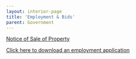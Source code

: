 ```yaml
---
layout: interior-page
title: 'Employment & Bids'
parent: Government
---
```


[Notice of Sale of Property](https://storage.googleapis.com/static.rutherford-nj.com/finance/Employment/Notice%20of%20Sale%20of%20Property%20(1).pdf)

[Click here to download an employment application](https://storage.googleapis.com/static.rutherford-nj.com/borough-clerk/permits-licenses/Employment%20Application.pdf)
